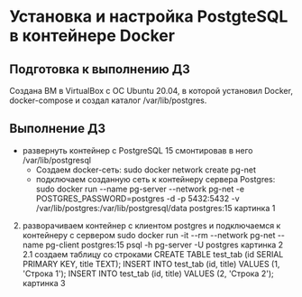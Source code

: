 # Установка и настройка PostgteSQL в контейнере Docker

## Подготовка к выполнению ДЗ
Создана ВМ в VirtualBox с ОС Ubuntu 20.04, в которой установил Docker, docker-compose и создал каталог /var/lib/postgres.

## Выполнение ДЗ
* развернуть контейнер с PostgreSQL 15 смонтировав в него /var/lib/postgresql
    * Создаем docker-сеть: 
      sudo docker network create pg-net
    * подключаем созданную сеть к контейнеру сервера Postgres:
    sudo docker run --name pg-server --network pg-net -e POSTGRES_PASSWORD=postgres -d -p 5432:5432 -v /var/lib/postgres:/var/lib/postgresql/data postgres:15
    картинка 1
2. разворачиваем контейнер с клиентом postgres и подключаемся к контейнеру с сервером
sudo docker run -it --rm --network pg-net --name pg-client postgres:15 psql -h pg-server -U postgres
картинка 2
    2.1 создаем таблицу со строками
    CREATE TABLE test_tab (id SERIAL PRIMARY KEY, title TEXT);
    INSERT INTO test_tab (id, title) VALUES (1, 'Строка 1');
    INSERT INTO test_tab (id, title) VALUES (2, 'Строка 2');
    картинка 3
